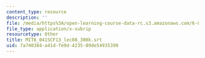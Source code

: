 ```yaml
---
content_type: resource
description: ''
file: /media/https%3A/open-learning-course-data-rc.s3.amazonaws.com/6-041sc-probabilistic-systems-analysis-and-applied-probability-fall-2013/7a740384a41dfe9d423589de54935399_MIT6_041SCF13_lec08_300k.srt
file_type: application/x-subrip
resourcetype: Other
title: MIT6_041SCF13_lec08_300k.srt
uid: 7a740384-a41d-fe9d-4235-89de54935399
---
```

